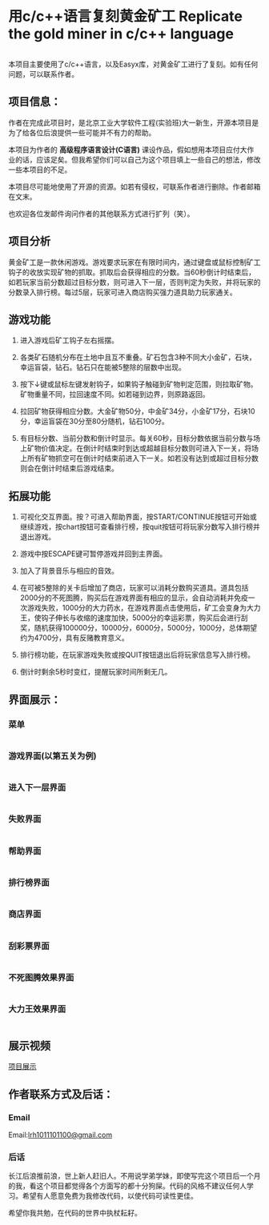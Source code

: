 # 用c/c++语言复刻黄金矿工 Replicate the gold miner in c/c++ language

<img src="./images/BJUT.png" title="" alt="" data-align="center">

本项目主要使用了c/c++语言，以及Easyx库，对黄金矿工进行了复刻。如有任何问题，可以联系作者。



## 项目信息：

作者在完成此项目时，是北京工业大学软件工程(实验班)大一新生，开源本项目是为了给各位后浪提供一些可能并不有力的帮助。

本项目为作者的 **高级程序语言设计(C语言)** 课设作品，假如想用本项目应付大作业的话，应该足矣。但我希望你们可以自己为这个项目填上一些自己的想法，修改一些本项目的不足。

本项目尽可能地使用了开源的资源。如若有侵权，可联系作者进行删除。作者邮箱在文末。

也欢迎各位发邮件询问作者的其他联系方式进行扩列（笑）。



## 项目分析

黄金矿工是一款休闲游戏。游戏要求玩家在有限时间内，通过键盘或鼠标控制矿工钩子的收放实现矿物的抓取。抓取后会获得相应的分数。当60秒倒计时结束后，如若玩家当前分数超过目标分数，则可进入下一层，否则判定为失败，并将玩家的分数录入排行榜。每过5层，玩家可进入商店购买强力道具助力玩家通关。



## 游戏功能

1. 进入游戏后矿工钩子左右摇摆。

2. 各类矿石随机分布在土地中且互不重叠。矿石包含3种不同大小金矿，石块，幸运盲袋，钻石。钻石只在能被5整除的层数中出现。

3. 按下↓键或鼠标左键发射钩子，如果钩子触碰到矿物判定范围，则拉取矿物。矿物重量不同，拉回速度不同。如若碰到边界，则原路返回。

4. 拉回矿物获得相应分数。大金矿物50分，中金矿34分，小金矿17分，石块10分，幸运盲袋在30分至80分随机，钻石100分。

5. 有目标分数、当前分数和倒计时显示。每关60秒，目标分数依据当前分数与场上矿物价值决定。在倒计时结束时到达或超越目标分数则可进入下一关，将场上所有矿物抓空可在倒计时结束前进入下一关。如若没有达到或超过目标分数则会在倒计时结束后游戏结束。



## 拓展功能

1. 可视化交互界面。按？可进入帮助界面，按START/CONTINUE按钮可开始或继续游戏，按chart按钮可查看排行榜，按quit按钮可将玩家分数写入排行榜并退出游戏。

2. 游戏中按ESCAPE键可暂停游戏并回到主界面。

3. 加入了背景音乐与相应的音效。

4. 在可被5整除的关卡后增加了商店，玩家可以消耗分数购买道具。道具包括2000分的不死图腾，购买后在游戏界面有相应的显示，会自动消耗并免疫一次游戏失败，1000分的大力药水，在游戏界面点击使用后，矿工会变身为大力王，使钩子伸长与收缩的速度加快，5000分的幸运彩票，购买后会进行刮奖，随机获得100000分，10000分，6000分，5000分，1000分，总体期望约为4700分，具有反赌教育意义。

5. 排行榜功能，在玩家游戏失败或按QUIT按钮退出后将玩家信息写入排行榜。

6. 倒计时剩余5秒时变红，提醒玩家时间所剩无几。

 

## 界面展示：

### 菜单

<img src="./images/menu.png" title="" alt="" data-align="center">



### 游戏界面(以第五关为例)

<img src="./images/game1.png" title="" alt="" data-align="center">



### 进入下一层界面

<img src="./images/next.png" title="" alt="" data-align="center">



### 失败界面

<img src="./images/fail.png" title="" alt="" data-align="center">



### 帮助界面

<img src="./images/helps.png" title="" alt="" data-align="center">



### 排行榜界面

<img src="./images/chart.png" title="" alt="" data-align="center">



### 商店界面

<img src="./images/shop.png" title="" alt="" data-align="center">



### 刮彩票界面

<img src="./images/lottery.png" title="" alt="" data-align="center">



### 不死图腾效果界面

<img src="./images/nodietotem.png" title="" alt="" data-align="center">



### 大力王效果界面

<img src="./images/darlingWang.png" title="" alt="" data-align="center">



## 展示视频

[项目展示](./项目展示.mp4) 



## 作者联系方式及后话：

### Email

Email:lrh1011101100@gmail.com



### 后话

长江后浪推前浪，世上新人赶旧人。不用说学弟学妹，即使写完这个项目后一个月的我，看这个项目都觉得各个方面写的都十分狗屎。代码的风格不建议任何人学习。希望有人愿意免费为我修改代码，以使代码可读性更佳。

希望你我共勉，在代码的世界中执杖耘耔。
